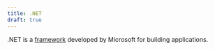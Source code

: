 ```yaml
---
title: .NET
draft: true
---
```

.NET is a [framework](./framework.md) developed by Microsoft for building applications.
